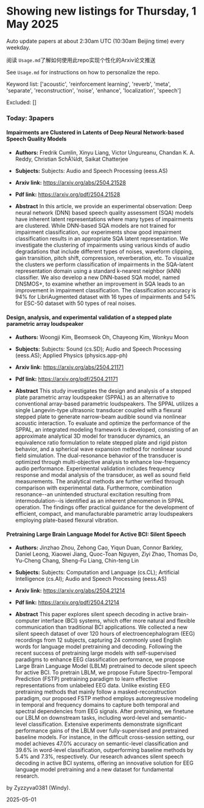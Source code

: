 # Showing new listings for Thursday, 1 May 2025
Auto update papers at about 2:30am UTC (10:30am Beijing time) every weekday.


阅读 `Usage.md`了解如何使用此repo实现个性化的Arxiv论文推送

See `Usage.md` for instructions on how to personalize the repo. 


Keyword list: ['acoustic', 'reinforcement learning', 'reverb', 'meta', 'separate', 'reconstruction', 'noise', 'enhance', 'localization', 'speech']


Excluded: []


### Today: 3papers 
#### Impairments are Clustered in Latents of Deep Neural Network-based Speech Quality Models
 - **Authors:** Fredrik Cumlin, Xinyu Liang, Victor Ungureanu, Chandan K. A. Reddy, Christian SchÃ¼ldt, Saikat Chatterjee
 - **Subjects:** Subjects:
Audio and Speech Processing (eess.AS)
 - **Arxiv link:** https://arxiv.org/abs/2504.21528

 - **Pdf link:** https://arxiv.org/pdf/2504.21528

 - **Abstract**
 In this article, we provide an experimental observation: Deep neural network (DNN) based speech quality assessment (SQA) models have inherent latent representations where many types of impairments are clustered. While DNN-based SQA models are not trained for impairment classification, our experiments show good impairment classification results in an appropriate SQA latent representation. We investigate the clustering of impairments using various kinds of audio degradations that include different types of noises, waveform clipping, gain transition, pitch shift, compression, reverberation, etc. To visualize the clusters we perform classification of impairments in the SQA-latent representation domain using a standard k-nearest neighbor (kNN) classifier. We also develop a new DNN-based SQA model, named DNSMOS+, to examine whether an improvement in SQA leads to an improvement in impairment classification. The classification accuracy is 94% for LibriAugmented dataset with 16 types of impairments and 54% for ESC-50 dataset with 50 types of real noises.
#### Design, analysis, and experimental validation of a stepped plate parametric array loudspeaker
 - **Authors:** Woongji Kim, Beomseok Oh, Chayeong Kim, Wonkyu Moon
 - **Subjects:** Subjects:
Sound (cs.SD); Audio and Speech Processing (eess.AS); Applied Physics (physics.app-ph)
 - **Arxiv link:** https://arxiv.org/abs/2504.21171

 - **Pdf link:** https://arxiv.org/pdf/2504.21171

 - **Abstract**
 This study investigates the design and analysis of a stepped plate parametric array loudspeaker (SPPAL) as an alternative to conventional array-based parametric loudspeakers. The SPPAL utilizes a single Langevin-type ultrasonic transducer coupled with a flexural stepped plate to generate narrow-beam audible sound via nonlinear acoustic interaction. To evaluate and optimize the performance of the SPPAL, an integrated modeling framework is developed, consisting of an approximate analytical 3D model for transducer dynamics, an equivalence ratio formulation to relate stepped plate and rigid piston behavior, and a spherical wave expansion method for nonlinear sound field simulation. The dual-resonance behavior of the transducer is optimized through multi-objective analysis to enhance low-frequency audio performance. Experimental validation includes frequency response and modal analysis of the transducer, as well as sound field measurements. The analytical methods are further verified through comparison with experimental data. Furthermore, combination resonance--an unintended structural excitation resulting from intermodulation--is identified as an inherent phenomenon in SPPAL operation. The findings offer practical guidance for the development of efficient, compact, and manufacturable parametric array loudspeakers employing plate-based flexural vibration.
#### Pretraining Large Brain Language Model for Active BCI: Silent Speech
 - **Authors:** Jinzhao Zhou, Zehong Cao, Yiqun Duan, Connor Barkley, Daniel Leong, Xiaowei Jiang, Quoc-Toan Nguyen, Ziyi Zhao, Thomas Do, Yu-Cheng Chang, Sheng-Fu Liang, Chin-teng Lin
 - **Subjects:** Subjects:
Computation and Language (cs.CL); Artificial Intelligence (cs.AI); Audio and Speech Processing (eess.AS)
 - **Arxiv link:** https://arxiv.org/abs/2504.21214

 - **Pdf link:** https://arxiv.org/pdf/2504.21214

 - **Abstract**
 This paper explores silent speech decoding in active brain-computer interface (BCI) systems, which offer more natural and flexible communication than traditional BCI applications. We collected a new silent speech dataset of over 120 hours of electroencephalogram (EEG) recordings from 12 subjects, capturing 24 commonly used English words for language model pretraining and decoding. Following the recent success of pretraining large models with self-supervised paradigms to enhance EEG classification performance, we propose Large Brain Language Model (LBLM) pretrained to decode silent speech for active BCI. To pretrain LBLM, we propose Future Spectro-Temporal Prediction (FSTP) pretraining paradigm to learn effective representations from unlabeled EEG data. Unlike existing EEG pretraining methods that mainly follow a masked-reconstruction paradigm, our proposed FSTP method employs autoregressive modeling in temporal and frequency domains to capture both temporal and spectral dependencies from EEG signals. After pretraining, we finetune our LBLM on downstream tasks, including word-level and semantic-level classification. Extensive experiments demonstrate significant performance gains of the LBLM over fully-supervised and pretrained baseline models. For instance, in the difficult cross-session setting, our model achieves 47.0\% accuracy on semantic-level classification and 39.6\% in word-level classification, outperforming baseline methods by 5.4\% and 7.3\%, respectively. Our research advances silent speech decoding in active BCI systems, offering an innovative solution for EEG language model pretraining and a new dataset for fundamental research.


by Zyzzyva0381 (Windy). 


2025-05-01
